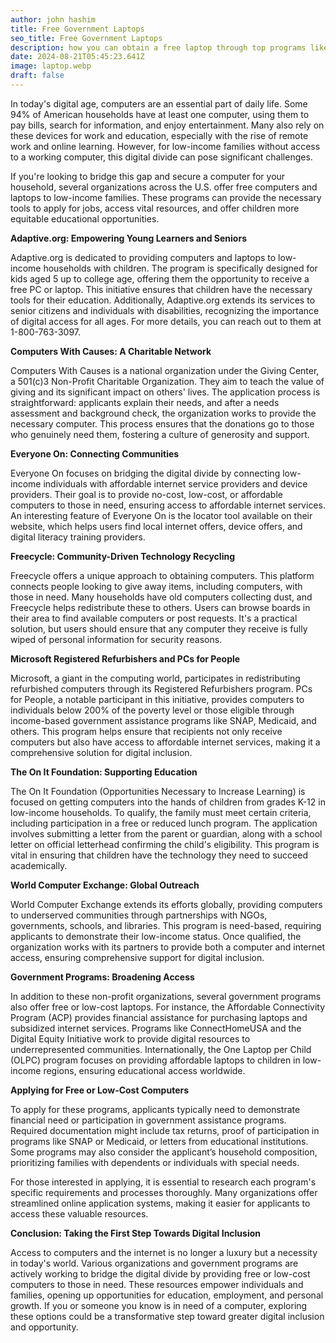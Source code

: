 ```yaml
---
author: john hashim
title: Free Government Laptops
seo_title: Free Government Laptops
description: how you can obtain a free laptop through top programs like EBT, Medicaid, and the Affordable Connectivity Program (ACP). I will cover eligibility requirements, necessary documentation, the online application process, and answer common questions. Let’s delve into the details.
date: 2024-08-21T05:45:23.641Z
image: laptop.webp
draft: false
---
```


In today's digital age, computers are an essential part of daily life. Some 94% of American households have at least one computer, using them to pay bills, search for information, and enjoy entertainment. Many also rely on these devices for work and education, especially with the rise of remote work and online learning. However, for low-income families without access to a working computer, this digital divide can pose significant challenges.

If you're looking to bridge this gap and secure a computer for your household, several organizations across the U.S. offer free computers and laptops to low-income families. These programs can provide the necessary tools to apply for jobs, access vital resources, and offer children more equitable educational opportunities.

**Adaptive.org: Empowering Young Learners and Seniors**

Adaptive.org is dedicated to providing computers and laptops to low-income households with children. The program is specifically designed for kids aged 5 up to college age, offering them the opportunity to receive a free PC or laptop. This initiative ensures that children have the necessary tools for their education. Additionally, Adaptive.org extends its services to senior citizens and individuals with disabilities, recognizing the importance of digital access for all ages. For more details, you can reach out to them at 1-800-763-3097.

**Computers With Causes: A Charitable Network**

Computers With Causes is a national organization under the Giving Center, a 501(c)3 Non-Profit Charitable Organization. They aim to teach the value of giving and its significant impact on others' lives. The application process is straightforward: applicants explain their needs, and after a needs assessment and background check, the organization works to provide the necessary computer. This process ensures that the donations go to those who genuinely need them, fostering a culture of generosity and support.

**Everyone On: Connecting Communities**

Everyone On focuses on bridging the digital divide by connecting low-income individuals with affordable internet service providers and device providers. Their goal is to provide no-cost, low-cost, or affordable computers to those in need, ensuring access to affordable internet services. An interesting feature of Everyone On is the locator tool available on their website, which helps users find local internet offers, device offers, and digital literacy training providers.

**Freecycle: Community-Driven Technology Recycling**

Freecycle offers a unique approach to obtaining computers. This platform connects people looking to give away items, including computers, with those in need. Many households have old computers collecting dust, and Freecycle helps redistribute these to others. Users can browse boards in their area to find available computers or post requests. It's a practical solution, but users should ensure that any computer they receive is fully wiped of personal information for security reasons.

**Microsoft Registered Refurbishers and PCs for People**

Microsoft, a giant in the computing world, participates in redistributing refurbished computers through its Registered Refurbishers program. PCs for People, a notable participant in this initiative, provides computers to individuals below 200% of the poverty level or those eligible through income-based government assistance programs like SNAP, Medicaid, and others. This program helps ensure that recipients not only receive computers but also have access to affordable internet services, making it a comprehensive solution for digital inclusion.

**The On It Foundation: Supporting Education**

The On It Foundation (Opportunities Necessary to Increase Learning) is focused on getting computers into the hands of children from grades K-12 in low-income households. To qualify, the family must meet certain criteria, including participation in a free or reduced lunch program. The application involves submitting a letter from the parent or guardian, along with a school letter on official letterhead confirming the child's eligibility. This program is vital in ensuring that children have the technology they need to succeed academically.

**World Computer Exchange: Global Outreach**

World Computer Exchange extends its efforts globally, providing computers to underserved communities through partnerships with NGOs, governments, schools, and libraries. This program is need-based, requiring applicants to demonstrate their low-income status. Once qualified, the organization works with its partners to provide both a computer and internet access, ensuring comprehensive support for digital inclusion.

**Government Programs: Broadening Access**

In addition to these non-profit organizations, several government programs also offer free or low-cost laptops. For instance, the Affordable Connectivity Program (ACP) provides financial assistance for purchasing laptops and subsidized internet services. Programs like ConnectHomeUSA and the Digital Equity Initiative work to provide digital resources to underrepresented communities. Internationally, the One Laptop per Child (OLPC) program focuses on providing affordable laptops to children in low-income regions, ensuring educational access worldwide.

**Applying for Free or Low-Cost Computers**

To apply for these programs, applicants typically need to demonstrate financial need or participation in government assistance programs. Required documentation might include tax returns, proof of participation in programs like SNAP or Medicaid, or letters from educational institutions. Some programs may also consider the applicant’s household composition, prioritizing families with dependents or individuals with special needs.

For those interested in applying, it is essential to research each program's specific requirements and processes thoroughly. Many organizations offer streamlined online application systems, making it easier for applicants to access these valuable resources.

**Conclusion: Taking the First Step Towards Digital Inclusion**

Access to computers and the internet is no longer a luxury but a necessity in today's world. Various organizations and government programs are actively working to bridge the digital divide by providing free or low-cost computers to those in need. These resources empower individuals and families, opening up opportunities for education, employment, and personal growth. If you or someone you know is in need of a computer, exploring these options could be a transformative step toward greater digital inclusion and opportunity.
